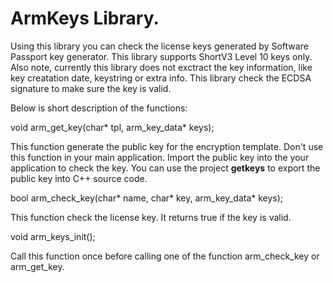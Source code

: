 ﻿# ArmKeys Library.

Using this library you can check the license keys generated by Software Passport key generator. This library supports ShortV3 Level 10 keys only.
Also note, currently this library does not exctract the key information, like key creatation date, keystring or extra info. This library check the ECDSA signature to make sure the key is valid.

Below is short description of the functions:

void arm_get_key(char* tpl, arm_key_data* keys);

This function generate the public key for the encryption template. Don't use this function in your main application. Import the public key into the your application to check the key. You can use the project **getkeys** to export the public key into C++ source code.

bool arm_check_key(char* name, char* key, arm_key_data* keys);

This function check the license key. It returns true if the key is valid.

void arm_keys_init();

Call this function once before calling one of the function arm_check_key or arm_get_key.